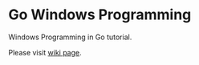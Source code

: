 # Go Windows Programming

Windows Programming in Go tutorial.

Please visit [wiki page](https://github.com/hallazzang/go-and-windows-programming/wiki).
